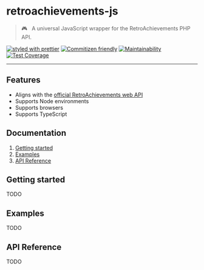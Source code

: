 # retroachievements-js

> 🎮 &nbsp; A universal JavaScript wrapper for the RetroAchievements PHP API.

[![styled with prettier](https://img.shields.io/badge/styled_with-prettier-ff69b4.svg?style=flat-square)](https://github.com/prettier/prettier)
[![Commitizen friendly](https://img.shields.io/badge/commitizen-friendly-brightgreen.svg)](http://commitizen.github.io/cz-cli/)
[![Maintainability](https://api.codeclimate.com/v1/badges/60d0877dfbb6b27db65e/maintainability)](https://codeclimate.com/github/wescopeland/retroachievements-js/maintainability)
[![Test Coverage](https://api.codeclimate.com/v1/badges/60d0877dfbb6b27db65e/test_coverage)](https://codeclimate.com/github/wescopeland/retroachievements-js/test_coverage)

<hr />

## Features

- Aligns with the [official RetroAchievements web API](http://retroachievements.org/APIDemo.php)
- Supports Node environments
- Supports browsers
- Supports TypeScript

## Documentation

1. [Getting started](#getting-started)
2. [Examples](#examples)
3. [API Reference](#api-reference)

## Getting started

TODO

## Examples

TODO

## API Reference

TODO
